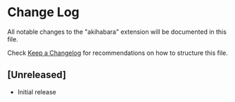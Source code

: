 # Change Log

All notable changes to the "akihabara" extension will be documented in this file.

Check [Keep a Changelog](http://keepachangelog.com/) for recommendations on how to structure this file.

## [Unreleased]

- Initial release
